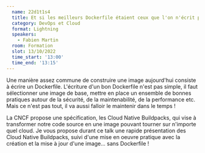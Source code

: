 ```yaml
---
  name: 22d1t1s4
  title: Et si les meilleurs Dockerfile étaient ceux que l'on n'écrit pas
  category: DevOps et Cloud
  format: Lightning
  speakers:
    - Fabien Martin
  room: Formation
  slot: 13/10/2022
  time_start: '13:00'
  time_end: '13:15'
---
```

Une manière assez commune de construire une image aujourd'hui consiste à écrire un Dockerfile. L'écriture d'un bon Dockerfile n'est pas simple, il faut sélectionner une image de base, mettre en place un ensemble de bonnes pratiques autour de la sécurité, de la maintenabilité, de la performance etc. Mais ce n'est pas tout, il va aussi falloir le maintenir dans le temps !

La CNCF propose une spécification, les Cloud Native Buildpacks, qui vise à transformer notre code source en une image pouvant tourner sur n'importe quel cloud. Je vous propose durant ce talk une rapide présentation des Cloud Native Buildpacks, suivi d'une mise en oeuvre pratique avec la création et la mise à jour d'une image... sans Dockerfile !
